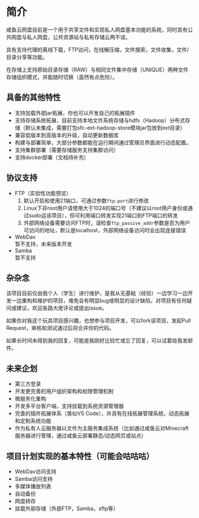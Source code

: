 # 简介

咸鱼云网盘目前是一个用于共享文件和实现私人网盘基本功能的系统，同时具有公共网盘与私人网盘，公共资源站与私有存储云两不误。

具有支持代理的离线下载，FTP访问，在线解压缩，文件搜索，文件收集，文件/目录分享等功能。

在存储上支持原始目录存储（RAW）与相同文件集中存储（UNIQUE）两种文件存储组织模式，并能随时切换（虽然有点危险）。

## 具备的其他特性
- 支持加载外部jar拓展，你也可以开发自己的拓展插件
- 支持存储系统拓展，目前支持本地文件系统存储与hdfs（Hadoop）分布式存储（默认未集成，需要打包sfc-ext-hadoop-store模块jar包放到ext目录）
- 兼容低版本到高版本的升级，自动更新数据库
- 构建与部署简单，大部分参数都能在运行期间通过管理员界面进行动态配置。
- 支持集群部署（需要存储服务支持集群访问）
- 支持docker部署（文档待补充）

## 协议支持
- FTP（实验性功能预览）
    1. 默认开启和使用21端口，可通过参数`ftp-port`进行修改
    2. Linux下非root用户请使用大于1024的端口号（不建议以root用户身份或通过sudo运该项目），但可利用端口转发实现21端口到FTP端口的转发
    3. 外部网络设备需要访问FTP时，请检查`ftp_passive_addr`参数是否为用户可访问的地址，默认是localhost，外部网络设备访问时会出现连接错误
- WebDav  
  暂不支持，未来版本开发
- Samba  
  暂不支持


## 杂杂念
该项目目前仅由我个人（学生）进行维护，是我从无基础（经验）一边学习一边开发一边重构和维护的项目，难免会有明显bug或明显的设计缺陷，对项目有任何疑问或建议，欢迎各路大佬评论或提出issue。

如果你对我这个玩具项目感兴趣，也想参与项目开发，可以fork该项目，发起Pull Request，审核和测试通过后将合并你的代码。

如果长时间未得到我的回复，可能是我刚好比较忙或忘了回复，可以试着给我发邮件。
## 未来企划
- 第三方登录
- 开发更完善的用户组织架构和权限管理机制
- 微服务化重构
- 开发多平台客户端，支持挂载到系统资源管理器
- 完善的插件拓展体系（类似VS Code），并具有在线拓展管理系统，动态拓展和定制系统功能
- 作为私有人云服务器以文件为主服务集成系统（比如通过咸鱼云对Minecraft服务器进行管理，通过咸鱼云部署静态/动态网页或站点）

## 项目计划实现的基本特性（可能会咕咕咕）
- WebDav访问支持
- Samba访问支持
- 多媒体播放列表
- 自动备份
- 网盘转存
- 挂载外部存储（外部FTP，Samba，sftp等）